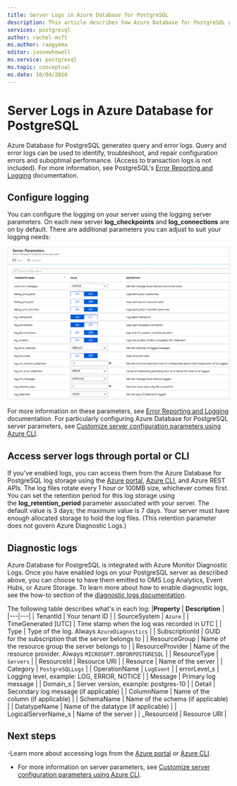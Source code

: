 ```yaml
---
title: Server Logs in Azure Database for PostgreSQL
description: This article describes how Azure Database for PostgreSQL generates query and error logs, and how log retention is configured.
services: postgresql
author: rachel-msft
ms.author: raagyema
editor: jasonwhowell
ms.service: postgresql
ms.topic: conceptual
ms.date: 10/04/2018
---
```

# Server Logs in Azure Database for PostgreSQL 
Azure Database for PostgreSQL generates query and error logs. Query and error logs can be used to identify, troubleshoot, and repair configuration errors and suboptimal performance. (Access to transaction logs is not included). For more information, see PostgreSQL's [Error Reporting and Logging](https://www.postgresql.org/docs/current/static/runtime-config-logging.html) documentation. 

## Configure logging 
You can configure the logging on your server using the logging server parameters. On each new server **log_checkpoints** and **log_connections** are on by default. There are additional parameters you can adjust to suit your logging needs: 

![Azure Database for PostgreSQL - Logging parameters](./media/concepts-server-logs/log-parameters.png)

For more information on these parameters, see [Error Reporting and Logging](https://www.postgresql.org/docs/current/static/runtime-config-logging.html) documentation. For particularly configuring Azure Database for PostgreSQL server parameters, see [Customize server configuration parameters using Azure CLI](howto-configure-server-parameters-using-cli.md).

## Access server logs through portal or CLI
If you've enabled logs, you can access them from the Azure Database for PostgreSQL log storage using the [Azure portal](howto-configure-server-logs-in-portal.md), [Azure CLI](howto-configure-server-logs-using-cli.md), and Azure REST APIs. The log files rotate every 1 hour or 100MB size, whichever comes first. You can set the retention period for this log storage using the **log\_retention\_period** parameter associated with your server. The default value is 3 days; the maximum value is 7 days. Your server must have enough allocated storage to hold the log files. (This retention parameter does not govern Azure Diagnostic Logs.)


## Diagnostic logs
Azure Database for PostgreSQL is integrated with Azure Monitor Diagnostic Logs. Once you have enabled logs on your PostgreSQL server as described above, you can choose to have them emitted to OMS Log Analytics, Event Hubs, or Azure Storage. To learn more about how to enable diagnostic logs, see the how-to section of the [diagnostic logs documentation](../monitoring-and-diagnostics/monitoring-overview-of-diagnostic-logs.md). 


The following table describes what's in each log:
|**Property** | **Description** |
|---|---|
| TenantId | Your tenant ID |
| SourceSystem | `Azure` |
| TimeGenerated [UTC] | Time stamp when the log was recorded in UTC |
| Type | Type of the log. Always `AzureDiagnostics` |
| SubscriptionId | GUID for the subscription that the server belongs to |
| ResourceGroup | Name of the resource group the server belongs to |
| ResourceProvider | Name of the resource provider. Always `MICROSOFT.DBFORPOSTGRESQL` |
| ResourceType | `Servers` |
| ResourceId | Resource URI |
| Resource | Name of the server |
| Category | `PostgreSQLLogs` |
| OperationName | `LogEvent` |
| errorLevel_s | Logging level, example: LOG, ERROR, NOTICE |
| Message | Primary log message | 
| Domain_s | Server version, example: postgres-10 |
| Detail | Secondary log message (if applicable) |
| ColumnName | Name of the column (if applicable) |
| SchemaName | Name of the schema (if applicable) |
| DatatypeName | Name of the datatype (if applicable) |
| LogicalServerName_s | Name of the server | 
| _ResourceId | Resource URI |

## Next steps
-Learn more about accessing logs from the [Azure portal](howto-configure-server-logs-in-portal.md) or [Azure CLI](howto-configure-server-logs-using-cli.md).
- For more information on server parameters, see [Customize server configuration parameters using Azure CLI](howto-configure-server-parameters-using-cli.md).
